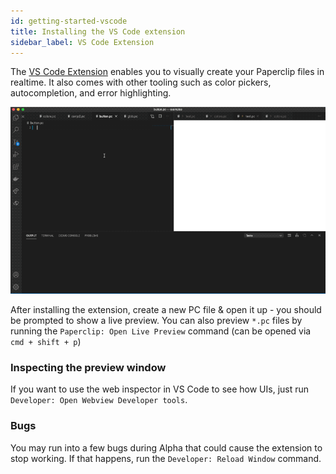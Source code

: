 ```yaml
---
id: getting-started-vscode
title: Installing the VS Code extension
sidebar_label: VS Code Extension
---
```


The [VS Code Extension](https://marketplace.visualstudio.com/items?itemName=crcn.paperclip-vscode) enables you to visually create your Paperclip files in realtime. It also comes with other tooling such as color pickers, autocompletion, and error highlighting. 

![alt Realtime editing](/img/button-demo.gif)

After installing the extension, create a new PC file & open it up - you should be prompted to show a live preview. You can also preview `*.pc` files by running the `Paperclip: Open Live Preview` command (can be opened via `cmd + shift + p`)

### Inspecting the preview window

If you want to use the web inspector in VS Code to see how UIs, just run `Developer: Open Webview Developer tools`. 

### Bugs

You may run into a few bugs during Alpha that could cause the extension to stop working. If that happens, run the `Developer: Reload Window` command. 